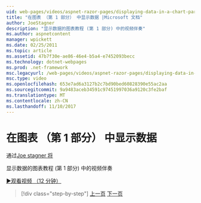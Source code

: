 ```yaml
---
uid: web-pages/videos/aspnet-razor-pages/displaying-data-in-a-chart-part-1
title: "在图表 （第 1 部分） 中显示数据 |Microsoft 文档"
author: JoeStagner
description: "显示数据的图表教程 (第 1 部分) 中的视频伴奏"
ms.author: aspnetcontent
manager: wpickett
ms.date: 02/25/2011
ms.topic: article
ms.assetid: 47b7f30e-ae86-46e4-b5a4-e7452093becc
ms.technology: dotnet-webpages
ms.prod: .net-framework
msc.legacyurl: /web-pages/videos/aspnet-razor-pages/displaying-data-in-a-chart-part-1
msc.type: video
ms.openlocfilehash: 653e7ad6a3127b2c7bd90bed60828390e55ac2aa
ms.sourcegitcommit: 9a9483aceb34591c97451997036a9120c3fe2baf
ms.translationtype: MT
ms.contentlocale: zh-CN
ms.lasthandoff: 11/10/2017
---
```

<a name="displaying-data-in-a-chart-part-1"></a>在图表 （第 1 部分） 中显示数据
====================
通过[Joe stagner 将](https://github.com/JoeStagner)

显示数据的图表教程 (第 1 部分) 中的视频伴奏

[&#9654;观看视频 （12 分钟）](https://channel9.msdn.com/Blogs/ASP-NET-Site-Videos/displaying-data-in-a-chart-part-1)

>[!div class="step-by-step"]
[上一页](displaying-data-in-a-grid.md)
[下一页](displaying-data-in-a-chart-part-2.md)
